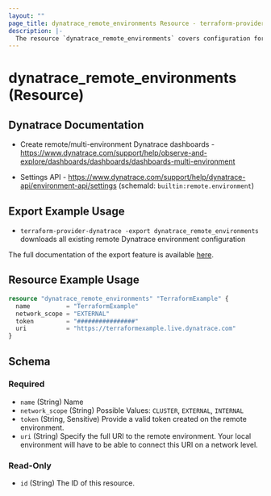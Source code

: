 ```yaml
---
layout: ""
page_title: dynatrace_remote_environments Resource - terraform-provider-dynatrace"
description: |-
  The resource `dynatrace_remote_environments` covers configuration for remote Dynatrace environments
---
```


# dynatrace_remote_environments (Resource)

## Dynatrace Documentation

- Create remote/multi-environment Dynatrace dashboards - https://www.dynatrace.com/support/help/observe-and-explore/dashboards/dashboards/dashboards-multi-environment

- Settings API - https://www.dynatrace.com/support/help/dynatrace-api/environment-api/settings (schemaId: `builtin:remote.environment`)

## Export Example Usage

- `terraform-provider-dynatrace -export dynatrace_remote_environments` downloads all existing remote Dynatrace environment configuration

The full documentation of the export feature is available [here](https://registry.terraform.io/providers/dynatrace-oss/dynatrace/latest/docs/guides/export-v2).

## Resource Example Usage

```terraform
resource "dynatrace_remote_environments" "TerraformExample" {
  name          = "TerraformExample"
  network_scope = "EXTERNAL"
  token         = "################"
  uri           = "https://terraformexample.live.dynatrace.com"
}
```

<!-- schema generated by tfplugindocs -->
## Schema

### Required

- `name` (String) Name
- `network_scope` (String) Possible Values: `CLUSTER`, `EXTERNAL`, `INTERNAL`
- `token` (String, Sensitive) Provide a valid token created on the remote environment.
- `uri` (String) Specify the full URI to the remote environment. Your local environment will have to be able to connect this URI on a network level.

### Read-Only

- `id` (String) The ID of this resource.
 